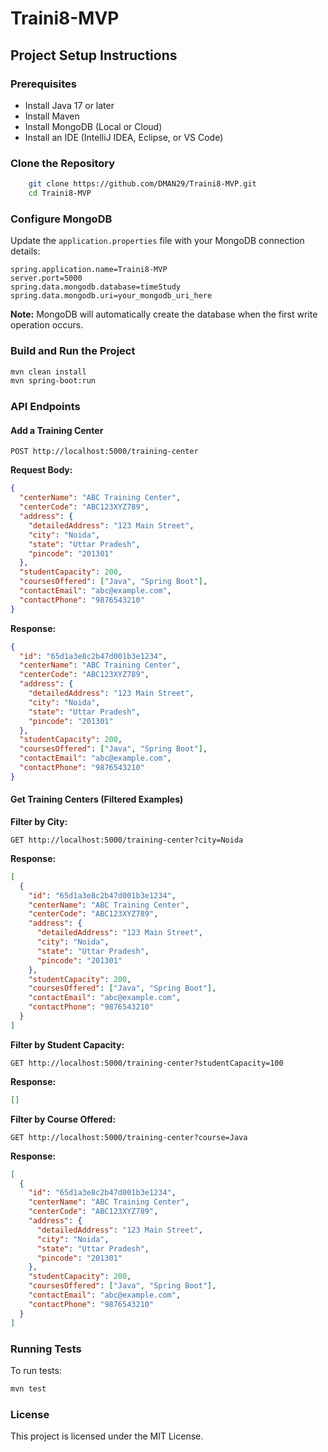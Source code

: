# Traini8-MVP

## Project Setup Instructions

### Prerequisites

- Install Java 17 or later
- Install Maven
- Install MongoDB (Local or Cloud)
- Install an IDE (IntelliJ IDEA, Eclipse, or VS Code)

### Clone the Repository

```sh
    git clone https://github.com/DMAN29/Traini8-MVP.git
    cd Traini8-MVP
```

### Configure MongoDB

Update the `application.properties` file with your MongoDB connection details:

```properties
spring.application.name=Traini8-MVP
server.port=5000
spring.data.mongodb.database=timeStudy
spring.data.mongodb.uri=your_mongodb_uri_here
```

**Note:** MongoDB will automatically create the database when the first write operation occurs.

### Build and Run the Project

```sh
mvn clean install
mvn spring-boot:run
```

### API Endpoints

#### Add a Training Center

```http
POST http://localhost:5000/training-center
```

**Request Body:**

```json
{
  "centerName": "ABC Training Center",
  "centerCode": "ABC123XYZ789",
  "address": {
    "detailedAddress": "123 Main Street",
    "city": "Noida",
    "state": "Uttar Pradesh",
    "pincode": "201301"
  },
  "studentCapacity": 200,
  "coursesOffered": ["Java", "Spring Boot"],
  "contactEmail": "abc@example.com",
  "contactPhone": "9876543210"
}
```

**Response:**

```json
{
  "id": "65d1a3e8c2b47d001b3e1234",
  "centerName": "ABC Training Center",
  "centerCode": "ABC123XYZ789",
  "address": {
    "detailedAddress": "123 Main Street",
    "city": "Noida",
    "state": "Uttar Pradesh",
    "pincode": "201301"
  },
  "studentCapacity": 200,
  "coursesOffered": ["Java", "Spring Boot"],
  "contactEmail": "abc@example.com",
  "contactPhone": "9876543210"
}
```

#### Get Training Centers (Filtered Examples)

**Filter by City:**

```http
GET http://localhost:5000/training-center?city=Noida
```

**Response:**

```json
[
  {
    "id": "65d1a3e8c2b47d001b3e1234",
    "centerName": "ABC Training Center",
    "centerCode": "ABC123XYZ789",
    "address": {
      "detailedAddress": "123 Main Street",
      "city": "Noida",
      "state": "Uttar Pradesh",
      "pincode": "201301"
    },
    "studentCapacity": 200,
    "coursesOffered": ["Java", "Spring Boot"],
    "contactEmail": "abc@example.com",
    "contactPhone": "9876543210"
  }
]
```

**Filter by Student Capacity:**

```http
GET http://localhost:5000/training-center?studentCapacity=100
```

**Response:**

```json
[]
```

**Filter by Course Offered:**

```http
GET http://localhost:5000/training-center?course=Java
```

**Response:**

```json
[
  {
    "id": "65d1a3e8c2b47d001b3e1234",
    "centerName": "ABC Training Center",
    "centerCode": "ABC123XYZ789",
    "address": {
      "detailedAddress": "123 Main Street",
      "city": "Noida",
      "state": "Uttar Pradesh",
      "pincode": "201301"
    },
    "studentCapacity": 200,
    "coursesOffered": ["Java", "Spring Boot"],
    "contactEmail": "abc@example.com",
    "contactPhone": "9876543210"
  }
]
```

### Running Tests

To run tests:

```sh
mvn test
```

### License

This project is licensed under the MIT License.

